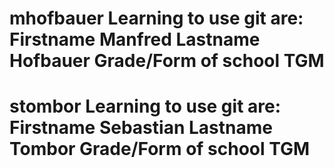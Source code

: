 mhofbauer
Learning to use git are:
Firstname 	Manfred
Lastname	Hofbauer
Grade/Form of school	TGM
===========================
stombor
Learning to use git are:
Firstname 	Sebastian
Lastname	Tombor
Grade/Form of school	TGM
===========================
